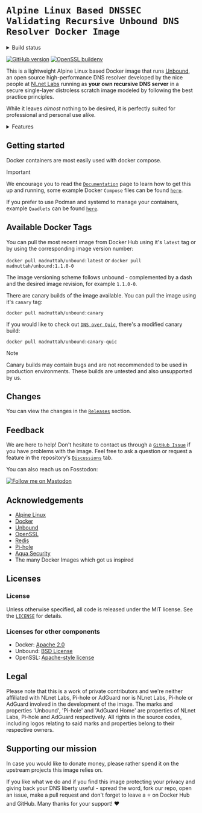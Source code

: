 # `Alpine Linux Based DNSSEC Validating Recursive Unbound DNS Resolver Docker Image`

<details> 
    
  <summary>Build status</summary><br>
  
[![CD Check NLnet Labs Unbound release](https://img.shields.io/github/actions/workflow/status/madnuttah/unbound-docker/cd-check-unbound-release.yaml?branch=main&label=CD%20NLnet%20Labs%20Unbound%20Release&style=flat-square)](https://github.com/madnuttah/unbound-docker/blob/main/.github/workflows/cd-check-unbound-release.yaml)
[![CD Build Docker Image](https://img.shields.io/github/actions/workflow/status/madnuttah/unbound-docker/cd-build-unbound.yaml?branch=main&label=CD%20madnuttah/unbound%20build%20status&style=flat-square)](https://github.com/madnuttah/unbound-docker/blob/main/.github/workflows/cd-build-unbound.yaml)
[![CD Build Nightly Docker Image](https://img.shields.io/github/actions/workflow/status/madnuttah/unbound-docker/cd-build-canary-unbound.yaml?branch=main&label=CD%20madnuttah/unbound%20canary%20build%20status&style=flat-square)](https://github.com/madnuttah/unbound-docker/blob/main/.github/workflows/cd-build-canary-unbound.yaml)
[![CD Security Scan](https://img.shields.io/github/actions/workflow/status/madnuttah/unbound-docker/cd-security-scan.yaml?branch=main&label=CD%20security%20scan&style=flat-square)](https://github.com/madnuttah/unbound-docker/blob/main/.github/workflows/cd-security-scan.yaml)
[![Manual Build Unbound Docker Image](https://img.shields.io/github/actions/workflow/status/madnuttah/unbound-docker/manually-build-unbound.yaml?branch=main&label=Manually%20madnuttah/unbound%20build%20status&style=flat-square)](https://github.com/madnuttah/unbound-docker/blob/main/.github/workflows/manually-build-unbound.yaml)

</details>

[![GitHub version](https://img.shields.io/github/v/release/madnuttah/unbound-docker?include_prereleases&label=madnuttah/unbound%20release&style=flat-square)](https://github.com/madnuttah/unbound-docker/releases)
[![OpenSSL buildenv](https://img.shields.io/github/v/release/madnuttah/openssl-buildenv?include_prereleases&label=madnuttah/openssl-buildenv%20release&style=flat-square)](https://github.com/madnuttah/openssl-buildenv/releases)

This is a lightweight Alpine Linux based Docker image that runs [Unbound](https://unbound.net), an open source high-performance DNS resolver developed by the nice people at [NLnet Labs](https://nlnetlabs.nl) running as **your own recursive DNS server** in a secure single-layer distroless scratch image modeled by following the best practice principles.

While it leaves _almost_ nothing to be desired, it is perfectly suited for professional and personal use alike. 

<details> 
    
  <summary>Features</summary><br>
    
| Feature                                  | Supported |
| ---------------------------------------- | --------- |
| Unprivileged user                        | yes |
| Unprivileged port (privileged possible)  | yes |
| Custom UID/GID build & environment variables     | yes |
| Optional full rootless mode              | yes |
| CD built single-layer distroless scratch image running Alpine Linux | yes |
| Per hardware architecture optimized & CD built [`OpenSSL`](https://github.com/madnuttah/openssl-buildenv) | yes |
| Libevent                                 | yes |
| Recursive DNS as default                 | yes |
| DNSSEC                                   | yes |
| DNSCrypt                                 | yes |
| DNSTap                                   | yes |
| DNS64                                    | yes |
| DNS over HTTPS                           | yes |
| DNS over TLS                             | yes |
| DNS over Quic (canary)                   | yes |
| Redis via UNIX Socket or network         | yes |
| EDNS Client Subnet                       | yes |
| Optional privacy respecting & meaningful healthcheck | yes |
| Optional Unbound statistics for Grafana via Zabbix without 3rd party tools | yes |
| Python                                   | no |
    
</details>

## Getting started

Docker containers are most easily used with docker compose. 

> [!IMPORTANT] 
> We encourage you to read the [`Documentation`](https://github.com/madnuttah/unbound-docker/blob/main/doc/README.md) page to learn how to get this up and running, some example Docker `Compose` files can be found [`here`](https://github.com/madnuttah/unbound-docker/tree/main/doc/examples).
>
> If you prefer to use Podman and systemd to manage your containers, example `Quadlets` can be found [`here`](https://github.com/madnuttah/unbound-docker/tree/main/doc/examples/podman-systemd).

## Available Docker Tags

You can pull the most recent image from Docker Hub using it's `latest` tag or by using the corresponding image version number:

`docker pull madnuttah/unbound:latest` or `docker pull madnuttah/unbound:1.1.0-0`

The image versioning scheme follows unbound - complemented by a dash and the desired image revision, for example `1.1.0-0`.
 
There are canary builds of the image available. You can pull the image using it's `canary` tag: 

`docker pull madnuttah/unbound:canary`

If you would like to check out [`DNS over Quic`](https://unbound.docs.nlnetlabs.nl/en/latest/topics/privacy/dns-over-quic.html), there's a modified canary build:

`docker pull madnuttah/unbound:canary-quic`

> [!NOTE] 
> Canary builds may contain bugs and are not recommended to be used in production environments. These builds are untested and also unsupported by us.
 
## Changes
    
You can view the changes in the [`Releases`](https://github.com/madnuttah/unbound-docker/releases) section.

## Feedback

We are here to help! Don't hesitate to contact us through a [`GitHub Issue`](https://github.com/madnuttah/unbound-docker/issues) if you have problems with the image. Feel free to ask a question or request a feature in the repository's [`Discussions`](https://github.com/madnuttah/unbound-docker/discussions) tab.

You can also reach us on Fosstodon: 

[![Follow me on Mastodon](https://img.shields.io/mastodon/follow/107779375129112763?domain=https%3A%2F%2Ffosstodon.org%2F&style=social)](https://fosstodon.org/@madnuttah)

## Acknowledgements

- [Alpine Linux](https://www.alpinelinux.org/)
- [Docker](https://www.docker.com/)
- [Unbound](https://unbound.net/)
- [OpenSSL](https://www.openssl.org/)
- [Redis](https://redis.io/)
- [Pi-hole](https://pi-hole.net/)
- [Aqua Security](https://trivy.dev/)
- The many Docker Images which got us inspired

## Licenses

### License

Unless otherwise specified, all code is released under the MIT license.
See the [`LICENSE`](https://github.com/madnuttah/unbound-docker/blob/main/LICENSE) for details.

### Licenses for other components

- Docker: [Apache 2.0](https://github.com/docker/docker/blob/master/LICENSE)
- Unbound: [BSD License](https://unbound.nlnetlabs.nl/svn/trunk/LICENSE)
- OpenSSL: [Apache-style license](https://www.openssl.org/source/license.html)

## Legal

Please note that this is a work of private contributors and we're neither affiliated with NLnet Labs, Pi-hole or AdGuard nor is NLnet Labs, Pi-hole or AdGuard involved in the development of the image. The marks and properties 'Unbound', 'Pi-hole' and 'AdGuard Home' are properties of NLnet Labs, Pi-hole and AdGuard respectively. All rights in the source codes, including logos relating to said marks and properties belong to their respective owners.

## Supporting our mission

In case you would like to donate money, please rather spend it on the upstream projects this image relies on.

If you like what we do and if you find this image protecting your privacy and giving back your DNS liberty useful - spread the word, fork our repo, open an issue, make a pull request and don't forget to leave a ⭐ on Docker Hub and GitHub. Many thanks for your support! ❤️
